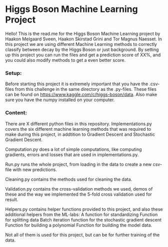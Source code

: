 # Higgs Boson Machine Learning Project

Hello! This is the read.me for the Higgs Boson Machine Learning project by Haakon Melgaard Sveen, Haakon Skirstad Grini and Tor Magnus Naesset. In this project we are using different Machine Learning methods to correctly classify between decay by the Higgs Boson or just background. By setting up this project you can run the files and get a prediction score of XX%, and you could also modify methods to get a even better score.

### Setup:

Before starting this project it is extremely important that you have the .csv-files from this challenge in the same directory as the .py-files. These files can be found on https://www.kaggle.com/c/higgs-boson/data. Also make sure you have the numpy installed on your computer.

### Content:

There are X different python files in this repository. 
Implementations.py covers the six different machine learning methods that was required to make during this project, in addtition to Gradient Descent and Stochastic Gradient Descent.

Computation.py does a lot of simple computations, like computing gradients, errors and losses that are used in implementations.py.

Run.py runs the whole project, from loading in the data to create a new csv-file with new predictions.

Cleaning.py contains the methods used for cleaning the data.

Validation.py contains the cross-validation methods we used, demos of these and the way we implemented the 5-fold cross validation used for result.

Helpers.py contains helper functions provided to this project, and also these additional helpers from the ML-labs:
A function for standardizing
Function for splitting data 
Batch iteration function for the stochastic gradient descent
Function for building a polynomial
Function for building the model data.

Not all of them is used for this project, but can be for further training of the data.

